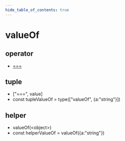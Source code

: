 ```yaml
---
hide_table_of_contents: true
---
```


# valueOf

## operator

-   [===](./valueof.md)

## tuple

-   ["===", value] <br/>
-   const tupleValueOf = type(["valueOf", {a:"string"}])<br/>

## helper

-   valueOf(&lt;object&gt;) <br/>
-   const helperValueOf = valueOf({a:"string"})<br/>
